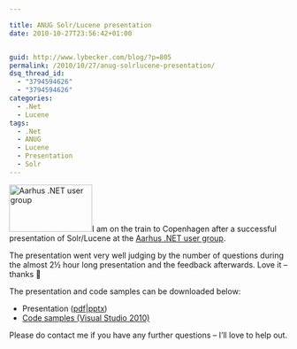 ```yaml
---

title: ANUG Solr/Lucene presentation
date: 2010-10-27T23:56:42+01:00


guid: http://www.lybecker.com/blog/?p=805
permalink: /2010/10/27/anug-solrlucene-presentation/
dsq_thread_id:
  - "3794594626"
  - "3794594626"
categories:
  - .Net
  - Lucene
tags:
  - .Net
  - ANUG
  - Lucene
  - Presentation
  - Solr
---
```

[<img loading="lazy" class="alignright size-full wp-image-814" title="ANUG" src="http://www.lybecker.com/blog/wp-content/uploads/ANUG.gif" alt="Aarhus .NET user group" width="150" height="85" />](http://www.lybecker.com/blog/wp-content/uploads/ANUG.gif)I am on the train to Copenhagen after a successful presentation of Solr/Lucene at the [Aarhus .NET user group](http://www.anug.dk/ "AArhus .NET user group homepage").

The presentation went very well judging by the number of questions during the almost 2½ hour long presentation and the feedback afterwards. Love it – thanks 🙂

The presentation and code samples can be downloaded below:

  * Presentation ([pdf](http://www.lybecker.com/blog/wp-content/uploads/Apache-Lucene-ANUG.pdf)|[pptx](http://www.lybecker.com/blog/wp-content/uploads/Apache-Lucene-ANUG.pptx))
  * [Code samples (Visual Studio 2010)](http://www.lybecker.com/blog/wp-content/uploads/AnugLucenePlayground.zip)

Please do contact me if you have any further questions – I’ll love to help out.
